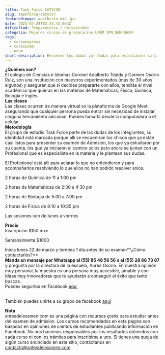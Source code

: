 ```yaml
---
title: Task Force CATYCOR
slug: taskforce-catycor
featuredimage: adalberto-min.jpg
date: 2021-03-24T02:43:43.663Z
dificultad: Preparatoria / Universidad
categoria: Mejores cursos de preparacion UNAM IPN UAM UAEM
tags:
  - cursoexpress
  - cursounam
  - unam
short-description: Resuelve tus dudas ya! Dudas para estudiantes casi listos para su examen.
---
```

**¿Quiénes son?**<br>
El colegio de Ciencias e Idiomas Coronel Adalberto Tejeda y Carmen Osorio Ruiz, son una institución con maestros experimentados (más de 30 años algunos) y aseguran que si decides prepararte con ellos, tendrás el nivel académico que quieras en las materias de Matemáticas, Física, Química, Bología e Inglés.<br>
**Las clases**<br>
Las clases ocurren de manera virtual en la plataforma de Google Meet, asegurando que cualquier persona pueda entrar sin necesidad de instalar ninguna herramienta adicional. Puedes tomarla desde la computadora o el celular.<br>
**Metodología**<br>
El grupo de estudio Task Force  parte de las dudas de los integrantes, su identidad está marcada porque allí se encuentran los chicos que ya están casi listos para presentar su examen de Admisión, los que ya estudiaron por su cuenta, los que ya iniciaron el camino solos pero ahora se juntan con un Profesional que es especialista en la materia y le plantean sus dudas.<br>

El Profesional está allí para aclarar lo que no entendieron y para acompañarlos resolviendo lo que ellos no han podido resolver solos.<br>

2 horas de Química de    11 a 1:00 pm <br>

2 horas de Matemáticas de 2:30 a  4:30 pm<br>

2 horas de Biología de 5:00 a 7:00 pm<br>

2 horas de Física de 8:10 a 10:35 pm<br>

Las sesiones son de lunes a viernes <br>

**Precio**<br>
Inscripción $150 mxn<br>

Semanalmente $1000<br>

Inicia lunes 22 de marzo y termina 1 día antes de su examen**¿Cómo contactarlos?**<br>
**Manda un mensaje por Whatsapp al (55) 85 48 56 56 o al (55) 28 88 73 87** y pregunta por la directora de la escuela, Aurea Osorio. En nuestra opinión muy personal, la maestra es una persona muy accesible, amable y con ideas muy innovadoras que te ayudarán a conseguir el éxito que tanto buscas. <br>
Puedes seguirlos en Facebook [aquí](https://www.facebook.com/Colegio-de-Ciencias-e-Idiomas-Coronel-Adalberto-Tejeda-y-Carmen-Osorio-Ruiz-100186151869100)

<br>También puedes unirte a su grupo de facebook [aquí ](https://www.facebook.com/groups/1305077653192177/?ref=share)


**Nota**<br>
antesdelexamen.com es una página con recursos gratis para estudiar antes del examen de admisión. Los cursos recomendados en esta página son basados en opiniones de cientos de estudiantes publicando información en Facebook. No nos hacemos responsables por los resultados obtenidos con cada curso ni con los trámites para inscribirse a uno. Si tienes una queja de algún curso anunciado en este sitio, contáctanos en contacto@antesdelexamen.com
